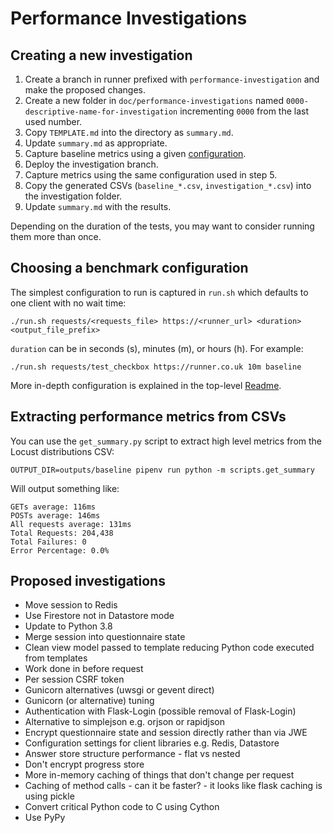 # Performance Investigations

## Creating a new investigation

1. Create a branch in runner prefixed with `performance-investigation` and make the proposed changes.
1. Create a new folder in `doc/performance-investigations` named `0000-descriptive-name-for-investigation` incrementing `0000` from the last used number.
1. Copy `TEMPLATE.md` into the directory as `summary.md`.
1. Update `summary.md` as appropriate.
1. Capture baseline metrics using a given [configuration](#choosing-a-benchmark-configuration).
1. Deploy the investigation branch.
1. Capture metrics using the same configuration used in step 5.
1. Copy the generated CSVs (`baseline_*.csv`, `investigation_*.csv`) into the investigation folder.
1. Update `summary.md` with the results.

Depending on the duration of the tests, you may want to consider running them more than once.

## Choosing a benchmark configuration

The simplest configuration to run is captured in `run.sh` which defaults to one client with no wait time:

```
./run.sh requests/<requests_file> https://<runner_url> <duration> <output_file_prefix>
```

`duration` can be in seconds (s), minutes (m), or hours (h). For example:

```
./run.sh requests/test_checkbox https://runner.co.uk 10m baseline
```

More in-depth configuration is explained in the top-level [Readme](/README.md).

## Extracting performance metrics from CSVs

You can use the `get_summary.py` script to extract high level metrics from the Locust distributions CSV:

```
OUTPUT_DIR=outputs/baseline pipenv run python -m scripts.get_summary 
```

Will output something like:

```
GETs average: 116ms
POSTs average: 146ms
All requests average: 131ms
Total Requests: 204,438
Total Failures: 0
Error Percentage: 0.0%
```

## Proposed investigations

- Move session to Redis
- Use Firestore not in Datastore mode
- Update to Python 3.8
- Merge session into questionnaire state
- Clean view model passed to template reducing Python code executed from templates
- Work done in before request
- Per session CSRF token
- Gunicorn alternatives (uwsgi or gevent direct)
- Gunicorn (or alternative) tuning
- Authentication with Flask-Login (possible removal of Flask-Login)
- Alternative to simplejson e.g. orjson or rapidjson
- Encrypt questionnaire state and session directly rather than via JWE
- Configuration settings for client libraries e.g. Redis, Datastore
- Answer store structure performance - flat vs nested
- Don't encrypt progress store
- More in-memory caching of things that don't change per request
- Caching of method calls - can it be faster? - it looks like flask caching is using pickle
- Convert critical Python code to C using Cython
- Use PyPy
